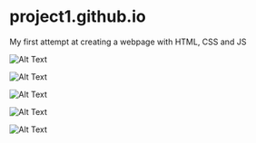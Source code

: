 # project1.github.io
My first attempt at creating a webpage with HTML, CSS and JS


![Alt Text](https://media.giphy.com/media/RYmP7mQUfz1R1YQTEt/giphy.gif)

![Alt Text](https://media.giphy.com/media/RcHtFlizbKDfco3iht/giphy.gif)

![Alt Text]()

![Alt Text]()

![Alt Text]()


